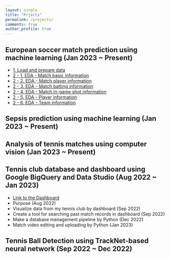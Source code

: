 ```yaml
---
layout: single
title: "Prjects"
permalink: /projects/
comments: true
author_profile: true
---
```

## European soccer match prediction using machine learning (Jan 2023 ~ Present)
- [1. Load and prepare data](https://junwoo-data.github.io/projects/european_soccer_prediction/1.load_and_prepare_data/)
- [2 - 1. EDA - Match basic information](https://junwoo-data.github.io/projects/european_soccer_prediction/2.1.eda_match_basic/)
- [2 - 2. EDA - Match player information](https://junwoo-data.github.io/projects/european_soccer_prediction/2.2.eda_match_player/)
- [2 - 3. EDA - Match batting information](https://junwoo-data.github.io/projects/european_soccer_prediction/2.3.eda_match_batting/)
- [2 - 4. EDA - Match in-game shot information](https://junwoo-data.github.io/projects/european_soccer_prediction/2.4.eda_match_ingame_shot/)
- [2 - 5. EDA - Player information](https://junwoo-data.github.io/projects/european_soccer_prediction/2.8.eda_player/)
- [2 - 6. EDA - Team information](https://junwoo-data.github.io/projects/european_soccer_prediction/2.9.eda_team/)


## Sepsis prediction using machine learning (Jan 2023 ~ Present)


## Analysis of tennis matches using computer vision (Jan 2023 ~ Present)

## Tennis club database and dashboard using Google BigQuery and Data Studio (Aug 2022 ~ Jan 2023)
- [Link to the Dashboard](https://lookerstudio.google.com/u/0/reporting/ebf85f76-2973-4fce-aebf-a201fccc9487/page/IMkrC)
- Purpose (Aug 2022)
- Visualize data from my tennis club by dashboard (Sep 2022)
- Create a tool for searching past match records in dashboard (Sep 2022)
- Make a database management pipeline by Python (Dec 2022)
- Match video editing and uploading by Python (Jan 2023)

## Tennis Ball Detection using TrackNet-based neural network (Sep 2022 ~ Dec 2022)


